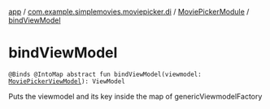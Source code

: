 [app](../../index.md) / [com.example.simplemovies.moviepicker.di](../index.md) / [MoviePickerModule](index.md) / [bindViewModel](./bind-view-model.md)

# bindViewModel

`@Binds @IntoMap abstract fun bindViewModel(viewmodel: `[`MoviePickerViewModel`](../../com.example.simplemovies.moviepicker/-movie-picker-view-model/index.md)`): ViewModel`

Puts the viewmodel and its key inside the map of genericViewmodelFactory

